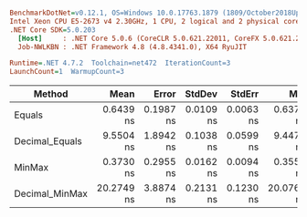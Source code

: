 ``` ini

BenchmarkDotNet=v0.12.1, OS=Windows 10.0.17763.1879 (1809/October2018Update/Redstone5)
Intel Xeon CPU E5-2673 v4 2.30GHz, 1 CPU, 2 logical and 2 physical cores
.NET Core SDK=5.0.203
  [Host]     : .NET Core 5.0.6 (CoreCLR 5.0.621.22011, CoreFX 5.0.621.22011), X64 RyuJIT
  Job-NWLKBN : .NET Framework 4.8 (4.8.4341.0), X64 RyuJIT

Runtime=.NET 4.7.2  Toolchain=net472  IterationCount=3  
LaunchCount=1  WarmupCount=3  

```
|         Method |       Mean |     Error |    StdDev |    StdErr |        Min |        Max |     Median | Ratio | MannWhitney(5%) | RatioSD |
|--------------- |-----------:|----------:|----------:|----------:|-----------:|-----------:|-----------:|------:|---------------- |--------:|
|         Equals |  0.6439 ns | 0.1987 ns | 0.0109 ns | 0.0063 ns |  0.6374 ns |  0.6564 ns |  0.6378 ns |  1.00 |            Base |    0.00 |
| Decimal_Equals |  9.5504 ns | 1.8942 ns | 0.1038 ns | 0.0599 ns |  9.4471 ns |  9.6548 ns |  9.5492 ns | 14.84 |               ? |    0.40 |
|         MinMax |  0.3730 ns | 0.2955 ns | 0.0162 ns | 0.0094 ns |  0.3558 ns |  0.3879 ns |  0.3753 ns |  0.58 |               ? |    0.03 |
| Decimal_MinMax | 20.2749 ns | 3.8874 ns | 0.2131 ns | 0.1230 ns | 20.0769 ns | 20.5004 ns | 20.2475 ns | 31.50 |               ? |    0.81 |
